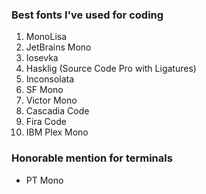 ### Best fonts I've used for coding


1. MonoLisa
2. JetBrains Mono
3. Iosevka
4. Hasklig (Source Code Pro with Ligatures)
5. Inconsolata
6. SF Mono
7. Victor Mono
8. Cascadia Code
9. Fira Code
10. IBM Plex Mono

### Honorable mention for terminals

- PT Mono
